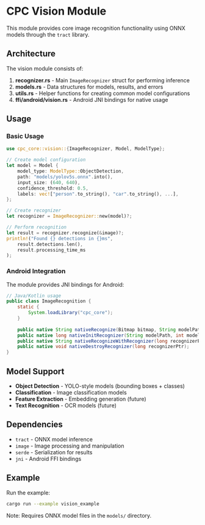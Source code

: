 # CPC Vision Module

This module provides core image recognition functionality using ONNX models through the `tract` library.

## Architecture

The vision module consists of:

1. **recognizer.rs** - Main `ImageRecognizer` struct for performing inference
2. **models.rs** - Data structures for models, results, and errors
3. **utils.rs** - Helper functions for creating common model configurations
4. **ffi/android/vision.rs** - Android JNI bindings for native usage

## Usage

### Basic Usage

```rust
use cpc_core::vision::{ImageRecognizer, Model, ModelType};

// Create model configuration
let model = Model {
    model_type: ModelType::ObjectDetection,
    path: "models/yolov5s.onnx".into(),
    input_size: (640, 640),
    confidence_threshold: 0.5,
    labels: vec!["person".to_string(), "car".to_string(), ...],
};

// Create recognizer
let recognizer = ImageRecognizer::new(model)?;

// Perform recognition
let result = recognizer.recognize(&image)?;
println!("Found {} detections in {}ms", 
    result.detections.len(), 
    result.processing_time_ms
);
```

### Android Integration

The module provides JNI bindings for Android:

```java
// Java/Kotlin usage
public class ImageRecognition {
    static {
        System.loadLibrary("cpc_core");
    }
    
    public native String nativeRecognize(Bitmap bitmap, String modelPath);
    public native long nativeInitRecognizer(String modelPath, int modelType, int width, int height, float confidence);
    public native String nativeRecognizeWithRecognizer(long recognizerPtr, Bitmap bitmap);
    public native void nativeDestroyRecognizer(long recognizerPtr);
}
```

## Model Support

- **Object Detection** - YOLO-style models (bounding boxes + classes)
- **Classification** - Image classification models
- **Feature Extraction** - Embedding generation (future)
- **Text Recognition** - OCR models (future)

## Dependencies

- `tract` - ONNX model inference
- `image` - Image processing and manipulation
- `serde` - Serialization for results
- `jni` - Android FFI bindings

## Example

Run the example:
```bash
cargo run --example vision_example
```

Note: Requires ONNX model files in the `models/` directory.